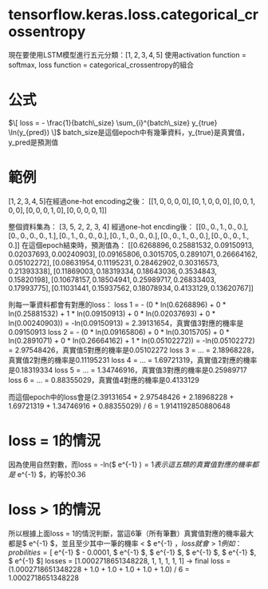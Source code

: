 # tensorflow.keras.loss.categorical_crossentropy
現在要使用LSTM模型進行五元分類：$[1, 2, 3, 4, 5]$
使用activation function = softmax, loss function = categorical_crossentropy的組合

# 公式
$\[ loss = - \frac{1}{batch\_size} \sum_{i}^{batch\_size} y_{true} \ln(y_{pred}) \]$
batch_size是這個epoch中有幾筆資料，y_{true}是真實值，y_pred是預測值

# 範例
$[1, 2, 3, 4, 5]$在經過one-hot encoding之後：
$[[1, 0, 0, 0, 0],
 [0, 1, 0, 0, 0],
 [0, 0, 1, 0, 0],
 [0, 0, 0, 1, 0],
 [0, 0, 0, 0, 1]]$

整個資料集為：
[3, 5, 2, 2, 3, 4]
經過one-hot encding後：
$[[0., 0., 1., 0., 0.],
[0., 0., 0., 0., 1.],
[0., 1., 0., 0., 0.],
[0., 1., 0., 0., 0.],
[0., 0., 1., 0., 0.],
[0., 0., 0., 1., 0.]]$
在這個epoch結束時，預測值為：
$[[0.6268896, 0.25881532, 0.09150913, 0.02037693, 0.00240903],
[0.09165806, 0.3015705, 0.2891071, 0.26664162, 0.05102272],
[0.08631954, 0.11195231, 0.28462902, 0.30316573, 0.21393338],
[0.11869003, 0.18319334, 0.18643036, 0.3534843, 0.15820198],
[0.10678157, 0.18504941, 0.25989717, 0.26833403, 0.17993775],
[0.11031441, 0.15937562, 0.18078934, 0.4133129, 0.13620767]]$

則每一筆資料都會有對應的loss：
loss 1 = - (0 * ln(0.6268896) + 0 * ln(0.25881532) + 1 * ln(0.09150913) + 0 * ln(0.02037693) + 0 * ln(0.00240903)) = -ln(0.09150913) = 2.39131654，真實值3對應的機率是0.09150913
loss 2 = - (0 * ln(0.09165806) + 0 * ln(0.3015705) + 0 * ln(0.2891071) + 0 * ln(0.26664162) + 1 * ln(0.05102272)) = -ln(0.05102272) = 2.97548426，真實值5對應的機率是0.05102272
loss 3 = ... = 2.18968228，真實值2對應的機率是0.11195231
loss 4 = ... = 1.69721319，真實值2對應的機率是0.18319334
loss 5 = ... = 1.34746916，真實值3對應的機率是0.25989717
loss 6 = ... = 0.88355029，真實值4對應的機率是0.4133129

而這個epoch中的loss會是(2.39131654 + 2.97548426 + 2.18968228 + 1.69721319 + 1.34746916 + 0.88355029) / 6 = 1.9141192850880648

# loss = 1的情況
因為使用自然對數，而loss = -ln($ e^{-1} $) = 1表示這五類的真實值對應的機率都是$ e^{-1} $，約等於0.36

# loss > 1的情況
所以根據上面loss = 1的情況判斷，當這6筆（所有筆數）真實值對應的機率最大都是$ e^{-1} $，並且至少其中一筆的機率 < $ e^{-1} $，loss就會 > 1
例如：
probilities = [$ e^{-1} $ - 0.0001, $ e^{-1} $, $ e^{-1} $, $ e^{-1} $, $ e^{-1} $, $ e^{-1} $]
losses = [1.0002718651348228, 1, 1, 1, 1, 1]
-> final loss = (1.0002718651348228 + 1.0 + 1.0 + 1.0 + 1.0 + 1.0) / 6 = 1.0002718651348228
